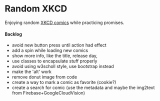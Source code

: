 # Random XKCD
Enjoying random [XKCD comics](https://xkcd.com) while practicing promises.


#### Backlog
- avoid new button press until action had effect
- add a spin while loading new comics
- show more info, like the title, release day, 
- use classes to encapsulate stuff properly
- avoid using w3scholl style, use bootstrap instead
- make the 'alt' work
- remove donut image from code
- create a way to mark a comic as favorite (cookie?)
- create a search for comic (use the metadata and maybe the img2text from Firebase+GoogleCloudVision) 
